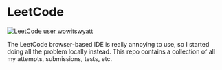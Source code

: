 # LeetCode

[![LeetCode user wowitswyatt](https://img.shields.io/badge/dynamic/json?style=plastic&labelColor=black&color=%23ffa116&label=Solved&query=solvedOverTotal&url=https%3A%2F%2Fleetcode-badge.vercel.app%2Fapi%2Fusers%2Fwowitswyatt&logo=leetcode&logoColor=yellow)](https://leetcode.com/wowitswyatt/)

The LeetCode browser-based IDE is really annoying to use, so I started doing all
the problem locally instead. This repo contains a collection of all my attempts,
submissions, tests, etc.
